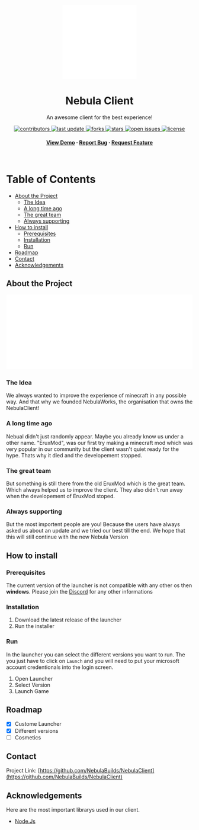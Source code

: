 <!--
Hey, thanks for using the awesome-readme-template template.
If you have any enhancements, then fork this project and create a pull request
or just open an issue with the label "enhancement".

Don't forget to give this project a star for additional support ;)
Maybe you can mention me or this repo in the acknowledgements too
-->

<!--
This README is a slimmed down version of the original one.
Removed sections:
- Screenshots
- Running Test
- Deployment
- FAQ
- Acknowledgements
-->

<div align="center">

  <img src="assets/nebula_logo.png" alt="logo" width="200" height="auto" />
  <h1>Nebula Client</h1>
  
  <p>
    An awesome client for the best experience! 
  </p>

<!-- Badges -->
<p>
  <a href="https://github.com/NebulaBuilds/NebulaClient/graphs/contributors">
    <img src="https://img.shields.io/github/contributors/NebulaBuilds/NebulaClient" alt="contributors" />
  </a>
  <a href="https://github.com/NebulaBuilds/NebulaClient/pulse">
    <img src="https://img.shields.io/github/last-commit/NebulaBuilds/NebulaClient" alt="last update" />
  </a>
  <a href="https://github.com/NebulaBuilds/NebulaClient/network/members">
    <img src="https://img.shields.io/github/forks/NebulaBuilds/NebulaClient" alt="forks" />
  </a>
  <a href="https://github.com/NebulaBuilds/NebulaClient/stargazers">
    <img src="https://img.shields.io/github/stars/NebulaBuilds/NebulaClient" alt="stars" />
  </a>
  <a href="https://github.com/NebulaBuilds/NebulaClient/issues/">
    <img src="https://img.shields.io/github/issues/NebulaBuilds/NebulaClient" alt="open issues" />
  </a>
  <a href="https://github.com/NebulaBuilds/NebulaClient/blob/master/LICENSE">
    <img src="https://img.shields.io/github/license/NebulaBuilds/NebulaClient.svg" alt="license" />
  </a>
</p>
   
<h4>
    <a href="https://youtube.com/">View Demo</a>
  <span> · </span>
    <a href="https://github.com/NebulaBuilds/NebulaClient/issues/">Report Bug</a>
  <span> · </span>
    <a href="https://github.com/NebulaBuilds/NebulaClient/issues/">Request Feature</a>
  </h4>
</div>

<br />

<!-- Table of Contents -->

# Table of Contents

- [About the Project](#about-the-project)
  - [The Idea](#the-idea)
  - [A long time ago](#a-long-time-ago)
  - [The great team](#the-great-team)
  - [Always supporting](#always-supporting)
- [How to install](#how-to-install)
  - [Prerequisites](#prerequisites)
  - [Installation](#installation)
  - [Run](#run)
- [Roadmap](#roadmap)
- [Contact](#contact)
- [Acknowledgements](#acknowledgements)

<!-- About the Project -->

## About the Project

<div align="center"> 
  <img src="assets/nebula_plain.png" alt="screenshot" />
</div>

<!-- The Idea -->

### The Idea

We always wanted to improve the experience of minecraft in any possible way. And that why we founded NebulaWorks, the organisation that owns the NebulaClient!

<!-- A long time ago -->

### A long time ago

Nebual didn't just randomly appear. Maybe you already know us under a other name. "EruxMod", was our first try making a minecraft mod which was very popular in our community but the client wasn't quiet ready for the hype. Thats why it died and the developement stopped.

<!-- The great team -->

### The great team

But something is still there from the old EruxMod which is the great team. Which always helped us to improve the client. They also didn't run away when the developement of EruxMod stoped.

<!-- Always supporting -->

### Always supporting

But the most importent people are you! Because the users have always asked us about an update and we tried our best till the end. We hope that this will still continue with the new Nebula Version

## How to install

<!-- Prerequisites -->

### Prerequisites

The current version of the launcher is not compatible with any other os then **windows**. Please join the [Discord](https://discord.gg/5jDNF78MgY) for any other informations

<!-- Installation -->

### Installation

1. Download the latest release of the launcher
2. Run the installer

<!-- Run Locally -->

### Run

In the launcher you can select the different versions you want to run. The you just have to click on `Launch` and you will need to put your microsoft account credentionals into the login screen.

1. Open Launcher
2. Select Version
3. Launch Game

<!-- Roadmap -->

## Roadmap

- [x] Custome Launcher
- [x] Different versions
- [ ] Cosmetics
<!-- Contact -->

## Contact

Project Link: [https://github.com/NebulaBuilds/NebulaClient](https://github.com/NebulaBuilds/NebulaClient)

<!-- Acknowledgments -->

## Acknowledgements

Here are the most important librarys used in our client.

- [Node.Js](https://nodejs.org/)
